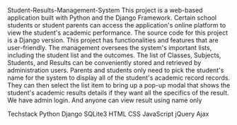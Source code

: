 Student-Results-Management-System
This project is a web-based application built with Python and the Django Framework. Certain school students or student parents can access the application's online platform to view the student's academic performance. The source code for this project is a Django version. This project has functionalities and features that are user-friendly. 
The management oversees the system's important lists, including the student list and the outcomes. The list of Classes, Subjects, Students, and Results can be conveniently stored and retrieved by administration users. Parents and students only need to pick the student's name for the system to display all of the student's academic record records. They can then select the list item to bring up a pop-up modal that shows the student's academic results details if they want all the specifics of the result. We have admin login. And anyone can view result using name only

Techstack
    Python
    Django
    SQLite3
    HTML
    CSS
    JavaScript
    jQuery
    Ajax
   
    

